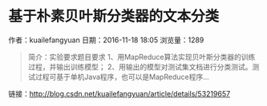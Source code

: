 # 基于朴素贝叶斯分类器的文本分类
作者：kuailefangyuan
日期：2016-11-18 18:05
浏览量：1289
> 简介：实验要求题目要求
1、用MapReduce算法实现贝叶斯分类器的训练过程，并输出训练模型；
2、用输出的模型对测试集文档进行分类测试。测试过程可基于单机Java程序，也可以是MapReduce程序...

 链接：http://blog.csdn.net/kuailefangyuan/article/details/53219657
